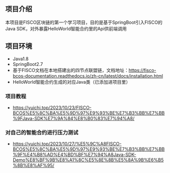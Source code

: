 ## 项目介绍
本项目是FISCO区块链的第一个学习项目，目的是基于SpringBoot引入FISCO的Java SDK，对外暴露HelloWorld智能合约里的Api供前端调用

## 项目环境

- Java1.8
- SpringBoot2.7
- 基于FISCO文档在本地搭建出的四节点联盟链，文档地址：https://fisco-bcos-documentation.readthedocs.io/zh-cn/latest/docs/installation.html
- HelloWorld智能合约生成的对应Java类（已添加进项目里）

### 项目教程

- https://yuichi.top/2023/10/23/FISCO-BCOS%E5%8C%BA%E5%9D%97%E9%93%BE%E7%B3%BB%E7%BB%9FJava-SDK%E7%9A%84%E8%B0%83%E7%94%A8/

### 对自己的智能合约进行压力测试

- https://yuichi.top/2023/10/27/%E5%9C%A8FISCO-BCOS%E5%8C%BA%E5%9D%97%E9%93%BE%E7%B3%BB%E7%BB%9F%E4%B8%AD%E4%BD%BF%E7%94%A8Java-SDK-Demo%E8%BF%9B%E8%A1%8C%E5%8E%8B%E5%8A%9B%E6%B5%8B%E8%AF%95/
